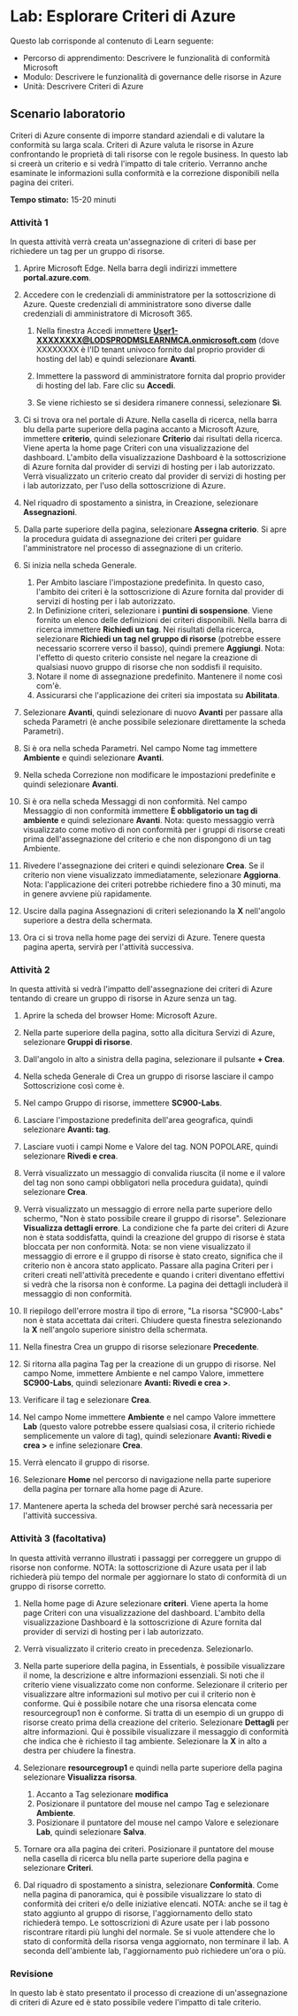 <!---
---
Lab: Titolo: 'Esplorare Criteri di Azure' Percorso di apprendimento/Modulo/Unità: 'Percorso di apprendimento: Descrivere le funzionalità di conformità Microsoft; Modulo 6: Descrivere le funzionalità di governance delle risorse in Azure; Unità 2: Descrivere Criteri di Azure'
---
--->

# Lab: Esplorare Criteri di Azure

Questo lab corrisponde al contenuto di Learn seguente:

- Percorso di apprendimento: Descrivere le funzionalità di conformità Microsoft
- Modulo: Descrivere le funzionalità di governance delle risorse in Azure
- Unità: Descrivere Criteri di Azure

## Scenario laboratorio

Criteri di Azure consente di imporre standard aziendali e di valutare la conformità su larga scala. Criteri di Azure valuta le risorse in Azure confrontando le proprietà di tali risorse con le regole business. In questo lab si creerà un criterio e si vedrà l'impatto di tale criterio.  Verranno anche esaminate le informazioni sulla conformità e la correzione disponibili nella pagina dei criteri.

**Tempo stimato:** 15-20 minuti

### Attività 1

In questa attività verrà creata un'assegnazione di criteri di base per richiedere un tag per un gruppo di risorse.
1.  Aprire Microsoft Edge. Nella barra degli indirizzi immettere **portal.azure.com**.

1. Accedere con le credenziali di amministratore per la sottoscrizione di Azure. Queste credenziali di amministratore sono diverse dalle credenziali di amministratore di Microsoft 365.
    1. Nella finestra Accedi immettere **User1-XXXXXXXX@LODSPRODMSLEARNMCA.onmicrosoft.com** (dove XXXXXXXX è l'ID tenant univoco fornito dal proprio provider di hosting del lab) e quindi selezionare **Avanti**.

    1. Immettere la password di amministratore fornita dal proprio provider di hosting del lab. Fare clic su **Accedi**.
    1. Se viene richiesto se si desidera rimanere connessi, selezionare **Sì**.

1. Ci si trova ora nel portale di Azure.  Nella casella di ricerca, nella barra blu della parte superiore della pagina accanto a Microsoft Azure, immettere **criterio**, quindi selezionare **Criterio** dai risultati della ricerca. Viene aperta la home page Criteri con una visualizzazione del dashboard.  L'ambito della visualizzazione Dashboard è la sottoscrizione di Azure fornita dal provider di servizi di hosting per i lab autorizzato. Verrà visualizzato un criterio creato dal provider di servizi di hosting per i lab autorizzato, per l'uso della sottoscrizione di Azure.

1. Nel riquadro di spostamento a sinistra, in Creazione, selezionare **Assegnazioni**.

1. Dalla parte superiore della pagina, selezionare **Assegna criterio**. Si apre la procedura guidata di assegnazione dei criteri per guidare l'amministratore nel processo di assegnazione di un criterio.

1. Si inizia nella scheda Generale.
    1. Per Ambito lasciare l'impostazione predefinita. In questo caso, l'ambito dei criteri è la sottoscrizione di Azure fornita dal provider di servizi di hosting per i lab autorizzato.
    1. In Definizione criteri, selezionare i **puntini di sospensione**.  Viene fornito un elenco delle definizioni dei criteri disponibili.  Nella barra di ricerca immettere **Richiedi un tag**. Nei risultati della ricerca, selezionare **Richiedi un tag nel gruppo di risorse** (potrebbe essere necessario scorrere verso il basso), quindi premere **Aggiungi**.  Nota: l'effetto di questo criterio consiste nel negare la creazione di qualsiasi nuovo gruppo di risorse che non soddisfi il requisito.  
    1. Notare il nome di assegnazione predefinito.  Mantenere il nome così com'è.
    1. Assicurarsi che l'applicazione dei criteri sia impostata su **Abilitata**.

1. Selezionare **Avanti**, quindi selezionare di nuovo **Avanti** per passare alla scheda Parametri (è anche possibile selezionare direttamente la scheda Parametri).

1. Si è ora nella scheda Parametri. Nel campo Nome tag immettere **Ambiente** e quindi selezionare **Avanti**.

1. Nella scheda Correzione non modificare le impostazioni predefinite e quindi selezionare **Avanti**.

1. Si è ora nella scheda Messaggi di non conformità. Nel campo Messaggio di non conformità immettere **È obbligatorio un tag di ambiente** e quindi selezionare **Avanti**. Nota: questo messaggio verrà visualizzato come motivo di non conformità per i gruppi di risorse creati prima dell'assegnazione del criterio e che non dispongono di un tag Ambiente.

1. Rivedere l'assegnazione dei criteri e quindi selezionare **Crea**.  Se il criterio non viene visualizzato immediatamente, selezionare **Aggiorna**. Nota: l'applicazione dei criteri potrebbe richiedere fino a 30 minuti, ma in genere avviene più rapidamente.

1. Uscire dalla pagina Assegnazioni di criteri selezionando la **X** nell'angolo superiore a destra della schermata.

1. Ora ci si trova nella home page dei servizi di Azure.  Tenere questa pagina aperta, servirà per l'attività successiva.

### Attività 2

In questa attività si vedrà l'impatto dell'assegnazione dei criteri di Azure tentando di creare un gruppo di risorse in Azure senza un tag.

1. Aprire la scheda del browser Home: Microsoft Azure.

1. Nella parte superiore della pagina, sotto alla dicitura Servizi di Azure, selezionare **Gruppi di risorse**.

1. Dall'angolo in alto a sinistra della pagina, selezionare il pulsante **+ Crea**.

1. Nella scheda Generale di Crea un gruppo di risorse lasciare il campo Sottoscrizione così come è.

1. Nel campo Gruppo di risorse, immettere **SC900-Labs**.

1. Lasciare l'impostazione predefinita dell'area geografica, quindi selezionare **Avanti: tag**.

1. Lasciare vuoti i campi Nome e Valore del tag.  NON POPOLARE, quindi selezionare **Rivedi e crea**.

1. Verrà visualizzato un messaggio di convalida riuscita (il nome e il valore del tag non sono campi obbligatori nella procedura guidata), quindi selezionare **Crea**.

1. Verrà visualizzato un messaggio di errore nella parte superiore dello schermo, "Non è stato possibile creare il gruppo di risorse". Selezionare **Visualizza dettagli errore**. La condizione che fa parte dei criteri di Azure non è stata soddisfatta, quindi la creazione del gruppo di risorse è stata bloccata per non conformità. Nota: se non viene visualizzato il messaggio di errore e il gruppo di risorse è stato creato, significa che il criterio non è ancora stato applicato.  Passare alla pagina Criteri per i criteri creati nell'attività precedente e quando i criteri diventano effettivi si vedrà che la risorsa non è conforme.  La pagina dei dettagli includerà il messaggio di non conformità.

1. Il riepilogo dell'errore mostra il tipo di errore, "La risorsa "SC900-Labs" non è stata accettata dai criteri.  Chiudere questa finestra selezionando la **X** nell'angolo superiore sinistro della schermata.

1. Nella finestra Crea un gruppo di risorse selezionare **Precedente**.

1. Si ritorna alla pagina Tag per la creazione di un gruppo di risorse.  Nel campo Nome, immettere Ambiente e nel campo Valore, immettere **SC900-Labs**, quindi selezionare **Avanti: Rivedi e crea >**.

1. Verificare il tag e selezionare **Crea**.

1. Nel campo Nome immettere **Ambiente** e nel campo Valore immettere **Lab** (questo valore potrebbe essere qualsiasi cosa, il criterio richiede semplicemente un valore di tag), quindi selezionare **Avanti: Rivedi e crea >** e infine selezionare **Crea**.

1. Verrà elencato il gruppo di risorse.  

1. Selezionare **Home** nel percorso di navigazione nella parte superiore della pagina per tornare alla home page di Azure.

1. Mantenere aperta la scheda del browser perché sarà necessaria per l'attività successiva.

### Attività 3 (facoltativa)

In questa attività verranno illustrati i passaggi per correggere un gruppo di risorse non conforme. NOTA: la sottoscrizione di Azure usata per il lab richiederà più tempo del normale per aggiornare lo stato di conformità di un gruppo di risorse corretto.

1. Nella home page di Azure selezionare **criteri**. Viene aperta la home page Criteri con una visualizzazione del dashboard.  L'ambito della visualizzazione Dashboard è la sottoscrizione di Azure fornita dal provider di servizi di hosting per i lab autorizzato.  

1. Verrà visualizzato il criterio creato in precedenza. Selezionarlo.

1. Nella parte superiore della pagina, in Essentials, è possibile visualizzare il nome, la descrizione e altre informazioni essenziali.  Si noti che il criterio viene visualizzato come non conforme.  Selezionare il criterio per visualizzare altre informazioni sul motivo per cui il criterio non è conforme. Qui è possibile notare che una risorsa elencata come resourcegroup1 non è conforme.  Si tratta di un esempio di un gruppo di risorse creato prima della creazione del criterio. Selezionare **Dettagli** per altre informazioni.  Qui è possibile visualizzare il messaggio di conformità che indica che è richiesto il tag ambiente.  Selezionare la **X** in alto a destra per chiudere la finestra.

1. Selezionare **resourcegroup1** e quindi nella parte superiore della pagina selezionare **Visualizza risorsa**.
    1. Accanto a Tag selezionare **modifica**
    1. Posizionare il puntatore del mouse nel campo Tag e selezionare **Ambiente**.
    1. Posizionare il puntatore del mouse nel campo Valore e selezionare **Lab**, quindi selezionare **Salva**.

1. Tornare ora alla pagina dei criteri.  Posizionare il puntatore del mouse nella casella di ricerca blu nella parte superiore della pagina e selezionare **Criteri**.

1. Dal riquadro di spostamento a sinistra, selezionare **Conformità**.  Come nella pagina di panoramica, qui è possibile visualizzare lo stato di conformità dei criteri e/o delle iniziative elencati.  NOTA: anche se il tag è stato aggiunto al gruppo di risorse, l'aggiornamento dello stato richiederà tempo.  Le sottoscrizioni di Azure usate per i lab possono riscontrare ritardi più lunghi del normale. Se si vuole attendere che lo stato di conformità della risorsa venga aggiornato, non terminare il lab. A seconda dell'ambiente lab, l'aggiornamento può richiedere un'ora o più.  

### Revisione

In questo lab è stato presentato il processo di creazione di un'assegnazione di criteri di Azure ed è stato possibile vedere l'impatto di tale criterio.

